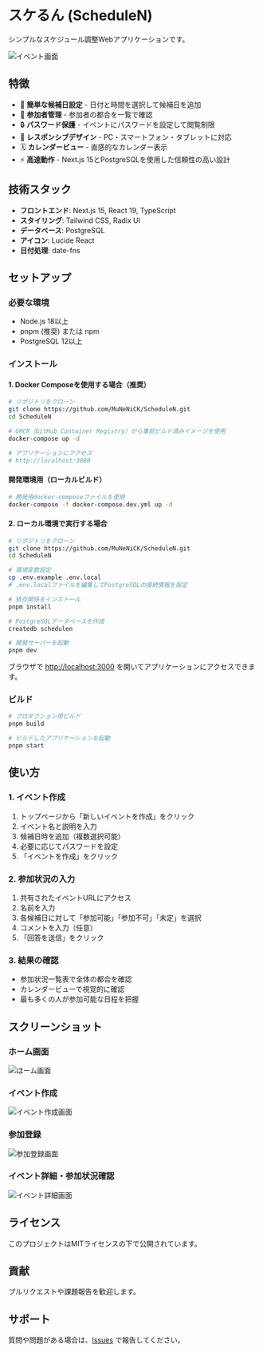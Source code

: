 # スケるん (ScheduleN)

シンプルなスケジュール調整Webアプリケーションです。

![イベント画面](docs/images/event.png)

## 特徴

- 📅 **簡単な候補日設定** - 日付と時間を選択して候補日を追加
- 👥 **参加者管理** - 参加者の都合を一覧で確認
- 🔒 **パスワード保護** - イベントにパスワードを設定して閲覧制限
- 📱 **レスポンシブデザイン** - PC・スマートフォン・タブレットに対応
- 🗓️ **カレンダービュー** - 直感的なカレンダー表示
- ⚡ **高速動作** - Next.js 15とPostgreSQLを使用した信頼性の高い設計

## 技術スタック

- **フロントエンド**: Next.js 15, React 19, TypeScript
- **スタイリング**: Tailwind CSS, Radix UI
- **データベース**: PostgreSQL
- **アイコン**: Lucide React
- **日付処理**: date-fns

## セットアップ

### 必要な環境

- Node.js 18以上
- pnpm (推奨) または npm
- PostgreSQL 12以上

### インストール

#### 1. Docker Composeを使用する場合（推奨）

```bash
# リポジトリをクローン
git clone https://github.com/MuNeNiCK/ScheduleN.git
cd ScheduleN

# GHCR（GitHub Container Registry）から事前ビルド済みイメージを使用
docker-compose up -d

# アプリケーションにアクセス
# http://localhost:3000
```

#### 開発環境用（ローカルビルド）

```bash
# 開発用docker-composeファイルを使用
docker-compose -f docker-compose.dev.yml up -d
```

#### 2. ローカル環境で実行する場合

```bash
# リポジトリをクローン
git clone https://github.com/MuNeNiCK/ScheduleN.git
cd ScheduleN

# 環境変数設定
cp .env.example .env.local
# .env.localファイルを編集してPostgreSQLの接続情報を設定

# 依存関係をインストール
pnpm install

# PostgreSQLデータベースを作成
createdb schedulen

# 開発サーバーを起動
pnpm dev
```

ブラウザで [http://localhost:3000](http://localhost:3000) を開いてアプリケーションにアクセスできます。

### ビルド

```bash
# プロダクション用ビルド
pnpm build

# ビルドしたアプリケーションを起動
pnpm start
```

## 使い方

### 1. イベント作成
1. トップページから「新しいイベントを作成」をクリック
2. イベント名と説明を入力
3. 候補日時を追加（複数選択可能）
4. 必要に応じてパスワードを設定
5. 「イベントを作成」をクリック

### 2. 参加状況の入力
1. 共有されたイベントURLにアクセス
2. 名前を入力
3. 各候補日に対して「参加可能」「参加不可」「未定」を選択
4. コメントを入力（任意）
5. 「回答を送信」をクリック

### 3. 結果の確認
- 参加状況一覧表で全体の都合を確認
- カレンダービューで視覚的に確認
- 最も多くの人が参加可能な日程を把握

## スクリーンショット

### ホーム画面
![ほーム画面](docs/images/home.png)

### イベント作成
![イベント作成画面](docs/images/create.png)

### 参加登録
![参加登録画面](docs/images/register.png)

### イベント詳細・参加状況確認
![イベント詳細画面](docs/images/event.png)

## ライセンス

このプロジェクトはMITライセンスの下で公開されています。

## 貢献

プルリクエストや課題報告を歓迎します。

## サポート

質問や問題がある場合は、[Issues](https://github.com/MuNeNiCK/ScheduleN/issues) で報告してください。